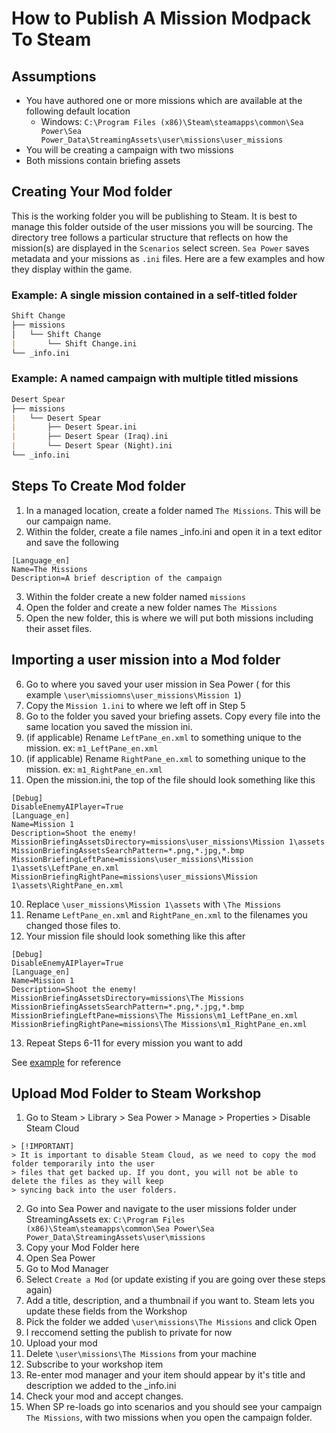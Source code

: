 # How to Publish A Mission Modpack To Steam

## Assumptions
- You have authored one or more missions which are available at the following default location
    - Windows: `C:\Program Files (x86)\Steam\steamapps\common\Sea Power\Sea Power_Data\StreamingAssets\user\missions\user_missions`
- You will be creating a campaign with two missions
- Both missions contain briefing assets

## Creating Your Mod folder

This is the working folder you will be publishing to Steam. It is best to manage this folder outside of the user missions you will be sourcing. The directory tree follows a particular structure that reflects on how the mission(s) are displayed in the `Scenarios` select screen. `Sea Power` saves metadata and your missions as `.ini` files. Here are a few examples and how they display within the game. 

### Example: A single mission contained in a self-titled folder
```md
Shift Change
├── missions
│   └── Shift Change
|       └── Shift Change.ini
└── _info.ini
```

### Example: A named campaign with multiple titled missions
```md
Desert Spear
├── missions
|   └── Desert Spear
|       ├── Desert Spear.ini
|       ├── Desert Spear (Iraq).ini
|       └── Desert Spear (Night).ini
└── _info.ini
```

## Steps To Create Mod folder

1. In a managed location, create a folder named `The Missions`. This will be our campaign name.
2. Within the folder, create a file names _info.ini and open it in a text editor and save the following
```
[Language_en]
Name=The Missions
Description=A brief description of the campaign
```
3. Within the folder create a new folder named `missions`
4. Open the folder and create a new folder names `The Missions`
5. Open the new folder, this is where we will put both missions including their asset files.

## Importing a user mission into a Mod folder

6. Go to where you saved your user mission in Sea Power ( for this example `\user\missiomns\user_missions\Mission 1`)
7. Copy the `Mission 1.ini` to where we left off in Step 5
8. Go to the folder you saved your briefing assets. Copy every file into the same location you saved the mission ini.
9. (if applicable) Rename `LeftPane_en.xml` to something unique to the mission. ex: `m1_LeftPane_en.xml`
10. (if applicable) Rename `RightPane_en.xml` to something unique to the mission. ex: `m1_RightPane_en.xml`
9. Open the mission.ini, the top of the file should look something like this
```
[Debug]
DisableEnemyAIPlayer=True
[Language_en]
Name=Mission 1
Description=Shoot the enemy!
MissionBriefingAssetsDirectory=missions\user_missions\Mission 1\assets
MissionBriefingAssetsSearchPattern=*.png,*.jpg,*.bmp
MissionBriefingLeftPane=missions\user_missions\Mission 1\assets\LeftPane_en.xml
MissionBriefingRightPane=missions\user_missions\Mission 1\assets\RightPane_en.xml
```
10. Replace `\user_missions\Mission 1\assets` with `\The Missions`
11. Rename `LeftPane_en.xml` and `RightPane_en.xml` to the filenames you changed those files to.
12. Your mission file should look something like this after
```
[Debug]
DisableEnemyAIPlayer=True
[Language_en]
Name=Mission 1
Description=Shoot the enemy!
MissionBriefingAssetsDirectory=missions\The Missions
MissionBriefingAssetsSearchPattern=*.png,*.jpg,*.bmp
MissionBriefingLeftPane=missions\The Missions\m1_LeftPane_en.xml
MissionBriefingRightPane=missions\The Missions\m1_RightPane_en.xml
```
13. Repeat Steps 6-11 for every mission you want to add

See [example](./example-modpack-missions/) for reference

## Upload Mod Folder to Steam Workshop

1. Go to Steam > Library > Sea Power > Manage > Properties > Disable Steam Cloud
```
> [!IMPORTANT]
> It is important to disable Steam Cloud, as we need to copy the mod folder temporarily into the user 
> files that get backed up. If you dont, you will not be able to delete the files as they will keep 
> syncing back into the user folders.
```
2. Go into Sea Power and navigate to the user missions folder under StreamingAssets ex: `C:\Program Files (x86)\Steam\steamapps\common\Sea Power\Sea Power_Data\StreamingAssets\user\missions`
3. Copy your Mod Folder here
4. Open Sea Power
5. Go to Mod Manager
6. Select `Create a Mod` (or update existing if you are going over these steps again)
7. Add a title, description, and a thumbnail if you want to. Steam lets you update these fields from the Workshop
8. Pick the folder we added `\user\missions\The Missions` and click Open
9. I reccomend setting the publish to private for now
10. Upload your mod
11. Delete `\user\missions\The Missions` from your machine
12. Subscribe to your workshop item
13. Re-enter mod manager and your item should appear by it's title and description we added to the _info.ini
14. Check your mod and accept changes.
15. When SP re-loads go into scenarios and you should see your campaign `The Missions`, with two missions when you open the campaign folder.
